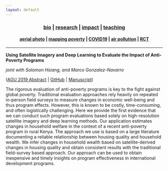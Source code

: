 ```yaml
---
layout: default
---
```


<div align="center">
	<h3>
	<a href="/index.html">bio</a> | <a href="/research.html"><b>research</b></a> | <a href="/impact.html">impact</a> | <a href="/teaching.html">teaching</a><br>
	</h3>
</div>
<div align="center">
	<h4>
	<a href="/research-aerial.html">aerial photo</a> | <a href="/research-jmp.html"><b>mapping poverty</b></a> | <a href="/research-covid19.html">COVID19</a> | <a href="/research-pollution.html">air pollution</a> | <a href="/research-rct.html">RCT</a>
	</h4>
</div>

----

__Using Satellite Imagery and Deep Learning to Evaluate the Impact of Anti-Poverty Programs__

_joint with Solomon Hsiang, and Marco Gonzalez-Navarro_

([AGU 2019 Abstract](https://agu.confex.com/agu/fm19/meetingapp.cgi/Paper/507850) \| [GitHub](https://github.com/luna983/beyond-nightlight) \| [Manuscript](/assets/pdf/jmp.pdf))

The rigorous evaluation of anti-poverty programs is key to the fight against global poverty. Traditional evaluation approaches rely heavily on repeated in-person field surveys to measure changes in economic well-being and thus program effects. However, this is known to be costly, time-consuming, and often logistically challenging. Here we provide the first evidence that we can conduct such program evaluations based solely on high-resolution satellite imagery and deep learning methods. Our application estimates changes in household welfare in the context of a recent anti-poverty program in rural Kenya. The approach we use is based on a large literature documenting a reliable relationship between housing quality and household wealth. We infer changes in household wealth based on satellite-derived changes in housing quality and obtain consistent results with the traditional field-survey based approach. Our approach can be used to obtain inexpensive and timely insights on program effectiveness in international development programs.
